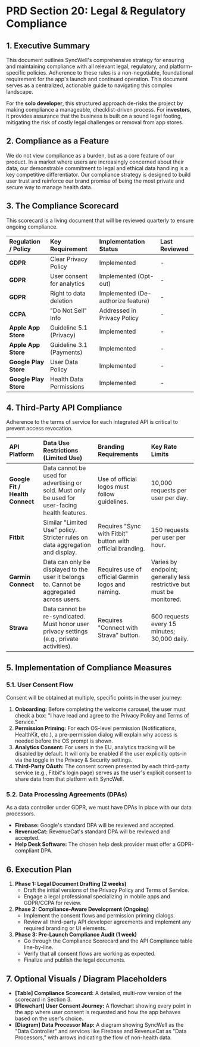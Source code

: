 # PRD Section 20: Legal & Regulatory Compliance

## 1. Executive Summary

This document outlines SyncWell's comprehensive strategy for ensuring and maintaining compliance with all relevant legal, regulatory, and platform-specific policies. Adherence to these rules is a non-negotiable, foundational requirement for the app's launch and continued operation. This document serves as a centralized, actionable guide to navigating this complex landscape.

For the **solo developer**, this structured approach de-risks the project by making compliance a manageable, checklist-driven process. For **investors**, it provides assurance that the business is built on a sound legal footing, mitigating the risk of costly legal challenges or removal from app stores.

## 2. Compliance as a Feature

We do not view compliance as a burden, but as a core feature of our product. In a market where users are increasingly concerned about their data, our demonstrable commitment to legal and ethical data handling is a key competitive differentiator. Our compliance strategy is designed to build user trust and reinforce our brand promise of being the most private and secure way to manage health data.

## 3. The Compliance Scorecard

This scorecard is a living document that will be reviewed quarterly to ensure ongoing compliance.

| Regulation / Policy | Key Requirement | Implementation Status | Last Reviewed |
| :--- | :--- | :--- | :--- |
| **GDPR** | Clear Privacy Policy | Implemented | - |
| **GDPR** | User consent for analytics | Implemented (Opt-out) | - |
| **GDPR** | Right to data deletion | Implemented (De-authorize feature) | - |
| **CCPA** | "Do Not Sell" Info | Addressed in Privacy Policy | - |
| **Apple App Store** | Guideline 5.1 (Privacy) | Implemented | - |
| **Apple App Store** | Guideline 3.1 (Payments) | Implemented | - |
| **Google Play Store**| User Data Policy | Implemented | - |
| **Google Play Store**| Health Data Permissions | Implemented | - |

## 4. Third-Party API Compliance

Adherence to the terms of service for each integrated API is critical to prevent access revocation.

| API Platform | Data Use Restrictions (Limited Use) | Branding Requirements | Key Rate Limits |
| :--- | :--- | :--- | :--- |
| **Google Fit / Health Connect** | Data cannot be used for advertising or sold. Must only be used for user-facing health features. | Use of official logos must follow guidelines. | 10,000 requests per user per day. |
| **Fitbit** | Similar "Limited Use" policy. Stricter rules on data aggregation and display. | Requires "Sync with Fitbit" button with official branding. | 150 requests per user per hour. |
| **Garmin Connect** | Data can only be displayed to the user it belongs to. Cannot be aggregated across users. | Requires use of official Garmin logos and naming. | Varies by endpoint; generally less restrictive but must be monitored. |
| **Strava** | Data cannot be re-syndicated. Must honor user privacy settings (e.g., private activities). | Requires "Connect with Strava" button. | 600 requests every 15 minutes; 30,000 daily. |

## 5. Implementation of Compliance Measures

### 5.1. User Consent Flow

Consent will be obtained at multiple, specific points in the user journey:
1.  **Onboarding:** Before completing the welcome carousel, the user must check a box: "I have read and agree to the Privacy Policy and Terms of Service."
2.  **Permission Priming:** For each OS-level permission (Notifications, HealthKit, etc.), a pre-permission dialog will explain why access is needed before the OS prompt is shown.
3.  **Analytics Consent:** For users in the EU, analytics tracking will be disabled by default. It will only be enabled if the user explicitly opts-in via the toggle in the Privacy & Security settings.
4.  **Third-Party OAuth:** The consent screen presented by each third-party service (e.g., Fitbit's login page) serves as the user's explicit consent to share data from that platform with SyncWell.

### 5.2. Data Processing Agreements (DPAs)

As a data controller under GDPR, we must have DPAs in place with our data processors.
*   **Firebase:** Google's standard DPA will be reviewed and accepted.
*   **RevenueCat:** RevenueCat's standard DPA will be reviewed and accepted.
*   **Help Desk Software:** The chosen help desk provider must offer a GDPR-compliant DPA.

## 6. Execution Plan

1.  **Phase 1: Legal Document Drafting (2 weeks)**
    *   Draft the initial versions of the Privacy Policy and Terms of Service.
    *   Engage a legal professional specializing in mobile apps and GDPR/CCPA for review.
2.  **Phase 2: Compliance-Aware Development (Ongoing)**
    *   Implement the consent flows and permission priming dialogs.
    *   Review all third-party API developer agreements and implement any required branding or UI elements.
3.  **Phase 3: Pre-Launch Compliance Audit (1 week)**
    *   Go through the Compliance Scorecard and the API Compliance table line-by-line.
    *   Verify that all consent flows are working as expected.
    *   Finalize and publish the legal documents.

## 7. Optional Visuals / Diagram Placeholders
*   **[Table] Compliance Scorecard:** A detailed, multi-row version of the scorecard in Section 3.
*   **[Flowchart] User Consent Journey:** A flowchart showing every point in the app where user consent is requested and how the app behaves based on the user's choice.
*   **[Diagram] Data Processor Map:** A diagram showing SyncWell as the "Data Controller" and services like Firebase and RevenueCat as "Data Processors," with arrows indicating the flow of non-health data.
